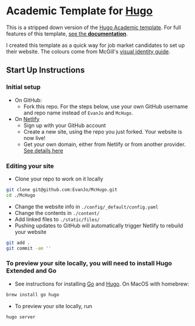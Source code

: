 
# Academic Template for [Hugo](https://github.com/gohugoio/hugo)

This is a stripped down version of the [Hugo Academic template](https://github.com/wowchemy/starter-academic). For full features of this template, [see the **documentation**](https://wowchemy.com/docs/).

I created this template as a quick way for job market candidates to set up their website. The colours come from McGill's [visual identity guide](https://www.mcgill.ca/visual-identity/visual-identity-guide).


## Start Up Instructions

### Initial setup
- On GitHub:
  - Fork this repo. For the steps below, use your own GitHub username and repo name instead of `EvanJo` and `McHugo`.
- On [Netlify](http://netlify.com)
  - Sign up with your GitHub account
  - Create a new site, using the repo you just forked. Your website is now live!
  - Get your own domain, either from Netlify or from another provider. [See details here](https://docs.netlify.com/domains-https/custom-domains/)

### Editing your site
- Clone your repo to work on it locally
```bash
git clone git@github.com:EvanJo/McHugo.git
cd ./McHugo
```
  - Change the website info in `./config/_default/config.yaml`
  - Change the contents in `./content/`
  - Add linked files to `./static/files/`
- Pushing updates to GitHub will automatically trigger Netlify to rebuild your website
```bash
git add .
git commit -am ''
```

### To preview your site locally, you will need to install Hugo Extended and Go

- See instructions for installing [Go](https://golang.org/doc/install) and [Hugo](https://gohugo.io/getting-started/installing/). On MacOS with homebrew:
```bash
brew install go hugo
```
- To preview your site locally, run
```bash
hugo server
```
